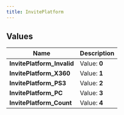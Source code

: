 ```yaml
---
title: InvitePlatform
---
```


## Values

| Name | Description |
| ---- | ----------- |
| **InvitePlatform\_Invalid** | Value: **0** |
| **InvitePlatform\_X360** | Value: **1** |
| **InvitePlatform\_PS3** | Value: **2** |
| **InvitePlatform\_PC** | Value: **3** |
| **InvitePlatform\_Count** | Value: **4** |

